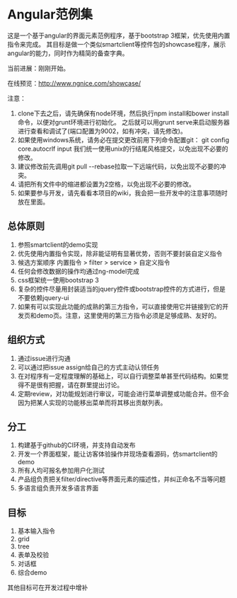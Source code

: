 Angular范例集
============
这是一个基于angular的界面元素范例程序，基于bootstrap 3框架，优先使用内置指令来完成。
其目标是做一个类似smartclient等控件包的showcase程序，展示angular的能力，同时作为精简的备查字典。

当前进展：刚刚开始。

在线预览：http://www.ngnice.com/showcase/

注意：

1. clone下去之后，请先确保有node环境，然后执行npm install和bower install命令，以便对grunt环境进行初始化。
之后就可以用grunt serve来启动服务器进行查看和调试了(端口配置为9002，如有冲突，请先修改)。
2. 如果使用windows系统，请务必在提交更改前用下列命令配置git： git config core.autocrlf input 我们统一使用unix的行结尾风格提交，以免出现不必要的修改。
3. 建议修改前先调用git pull --rebase拉取一下远端代码，以免出现不必要的冲突。
4. 请把所有文件中的缩进都设置为2空格，以免出现不必要的修改。
5. 如果要参与开发，请先看看本项目的wiki，我会把一些开发中的注意事项随时放在里面。

总体原则
------------

1. 参照smartclient的demo实现
2. 优先使用内置指令实现，除非能证明有显著优势，否则不要封装自定义指令
3. 候选方案顺序 内置指令 > filter > service > 自定义指令
4. 任何会修改数据的操作均通过ng-model完成
5. css框架统一使用bootstrap 3
6. 复杂的控件尽量用封装适当的jquery控件或bootstrap控件的方式进行，但是不要依赖jquery-ui
7. 如果有可以实现此功能的成熟的第三方指令，可以直接使用它并链接到它的开发页和demo页。注意，这里使用的第三方指令必须是足够成熟、友好的。

组织方式
------------

1. 通过issue进行沟通
2. 可以通过把issue assign给自己的方式主动认领任务
3. 在对程序有一定程度理解的基础上，可以自行调整菜单甚至代码结构。如果觉得不是很有把握，请在群里提出讨论。
4. 定期review，对功能规划进行审议，可能会进行菜单调整或功能合并。但不会因为把某人实现的功能移出菜单而将其移出贡献列表。

分工
------------

1. 构建基于github的CI环境，并支持自动发布
2. 开发一个界面框架，能让访客体验操作并现场查看源码，仿smartclient的demo
3. 所有人均可报名参加用户化测试
4. 产品组负责把关filter/directive等界面元素的描述性，并纠正命名不当等问题
5. 多语言组负责开发多语言界面

目标
------------

1. 基本输入指令
2. grid
3. tree
4. 表单及校验
5. 对话框
6. 综合demo

其他目标可在开发过程中增补
